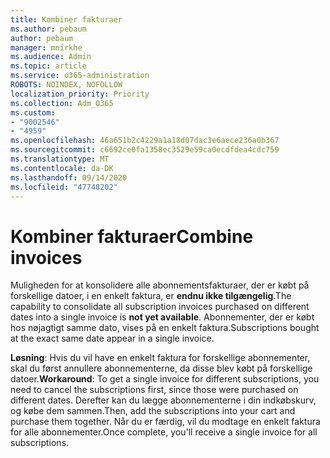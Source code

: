```yaml
---
title: Kombiner fakturaer
ms.author: pebaum
author: pebaum
manager: mnirkhe
ms.audience: Admin
ms.topic: article
ms.service: o365-administration
ROBOTS: NOINDEX, NOFOLLOW
localization_priority: Priority
ms.collection: Adm_O365
ms.custom:
- "9002546"
- "4959"
ms.openlocfilehash: 46a651b2c4229a1a18d07dac3e6aece236a0b367
ms.sourcegitcommit: c6692ce0fa1358ec3529e59ca0ecdfdea4cdc759
ms.translationtype: MT
ms.contentlocale: da-DK
ms.lasthandoff: 09/14/2020
ms.locfileid: "47748202"
---
```

# <a name="combine-invoices"></a><span data-ttu-id="91eeb-102">Kombiner fakturaer</span><span class="sxs-lookup"><span data-stu-id="91eeb-102">Combine invoices</span></span>

<span data-ttu-id="91eeb-103">Muligheden for at konsolidere alle abonnementsfakturaer, der er købt på forskellige datoer, i en enkelt faktura, er **endnu ikke tilgængelig**.</span><span class="sxs-lookup"><span data-stu-id="91eeb-103">The capability to consolidate all subscription invoices purchased on different dates into a single invoice is **not yet available**.</span></span> <span data-ttu-id="91eeb-104">Abonnementer, der er købt hos nøjagtigt samme dato, vises på en enkelt faktura.</span><span class="sxs-lookup"><span data-stu-id="91eeb-104">Subscriptions bought at the exact same date appear in a single invoice.</span></span>

<span data-ttu-id="91eeb-105">**Løsning**: Hvis du vil have en enkelt faktura for forskellige abonnementer, skal du først annullere abonnementerne, da disse blev købt på forskellige datoer.</span><span class="sxs-lookup"><span data-stu-id="91eeb-105">**Workaround**: To get a single invoice for different subscriptions, you need to cancel the subscriptions first, since those were purchased on different dates.</span></span> <span data-ttu-id="91eeb-106">Derefter kan du lægge abonnementerne i din indkøbskurv, og købe dem sammen.</span><span class="sxs-lookup"><span data-stu-id="91eeb-106">Then, add the subscriptions into your cart and purchase them together.</span></span> <span data-ttu-id="91eeb-107">Når du er færdig, vil du modtage en enkelt faktura for alle abonnementer.</span><span class="sxs-lookup"><span data-stu-id="91eeb-107">Once complete, you'll receive a single invoice for all subscriptions.</span></span>
